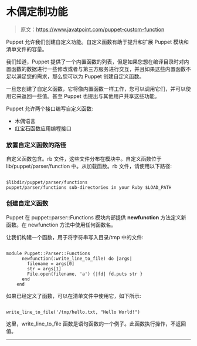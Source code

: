 # 木偶定制功能

> 原文：<https://www.javatpoint.com/puppet-custom-function>

Puppet 允许我们创建自定义功能。自定义函数有助于提升和扩展 Puppet 模块和清单文件的容量。

我们知道，Puppet 提供了一个内置函数的列表，但是如果您想在编译目录时对内置函数的数据进行一些修改或者与第三方服务进行交互，并且如果这些内置函数不足以满足您的需求，那么您可以为 Puppet 创建自定义函数。

一旦您创建了自定义函数，它将像内置函数一样工作，您可以调用它们，并可以使用它来返回一些值。甚至 Puppet 也提出与其他用户共享这些功能。

Puppet 允许两个接口编写自定义函数:

*   木偶语言
*   红宝石函数应用编程接口

### 放置自定义函数的路径

自定义函数包含。rb 文件，这些文件分布在模块中。自定义函数位于 lib/puppet/parser/function 中。从加载函数。rb 文件，请使用以下路径:

```

$libdir/puppet/parser/functions
puppet/parser/functions sub-directories in your Ruby $LOAD_PATH

```

### 创建自定义函数

Puppet 在 puppet::parser::Functions 模块内部提供 **newfunction** 方法定义新函数。在 newfunction 方法中使用任何函数名。

让我们构建一个函数，用于将字符串写入目录/tmp 中的文件:

```

module Puppet::Parser::Functions
      newfunction(:write_line_to_file) do |args|
        filename = args[0]
        str = args[1]
        File.open(filename, 'a') {|fd| fd.puts str }
      end
    end

```

如果已经定义了函数，可以在清单文件中使用它，如下所示:

```

write_line_to_file('/tmp/hello.txt, "Hello World!")

```

这里，write_line_to_file 函数是语句函数的一个例子。此函数执行操作，不返回值。

* * *